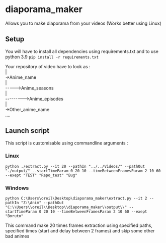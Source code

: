# diaporama_maker  
Allows you to make diaporama from your videos (Works better using Linux) 
## Setup  
You will have to install all dependencies using requirements.txt and to use python 3.9 
``pip install -r requirements.txt``

Your repository of video have to look as :  
|  
->Anime_name  
|  
----->Anime_seasons    
|  
--------->Anime_episodes  
|  
->Other_anime_name  
....  
  
## Launch script  
This script is customisable using commandline arguments :  
### Linux
```shell  
python ./extract.py --it 20 --pathIn "../../Videos/" --pathOut "./output/" --startTimeParam 0 20 10 --timeBetweenFramesParam 2 10 60 --exept "TEST" "Repo_test" "Bug"    
```  
### Windows  
```shell 
python C:\Users\oreil\Desktop\diaporama_maker\extract.py --it 2 --pathIn "Z:\Anim" --pathOut "C:\\Users\\oreil\\Desktop\\diaporama_maker\\output\\" --startTimeParam 0 20 10 --timeBetweenFramesParam 2 10 60 --exept "Boruto"
```
This command make 20 times frames extraction using specified paths, specified times (start and delay between 2 frames) and skip some other bad animes

